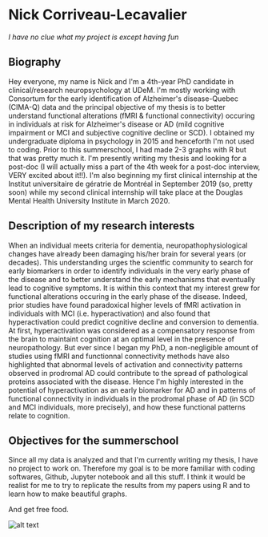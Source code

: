 # Nick Corriveau-Lecavalier
*I have no clue what my project is except having fun*

## Biography
Hey everyone, my name is Nick and I'm a 4th-year PhD candidate in clinical/research neuropsychology at UDeM. I'm mostly working with Consortum for the early identification of Alzheimer's disease-Quebec (CIMA-Q) data and the principal objective of my thesis is to better understand functional alterations (fMRI & functional connectivity) occuring in individuals at risk for Alzheimer's disease or AD (mild cognitive impairment or MCI and subjective cognitive decline or SCD). I obtained my undergraduate diploma in psychology in 2015 and henceforth I'm not used to coding. Prior to this summerschool, I had made 2-3 graphs with R but that was pretty much it. I'm presently writing my thesis and looking for a post-doc (I will actually miss a part of the 4th week for a post-doc interview, VERY excited about it!!). I'm also beginning my first clinical internship at the Institut universitaire de gératrie de Montréal in September 2019 (so, pretty soon) while my second clinical internship will take place at the Douglas Mental Health University Institute in March 2020. 

## Description of my research interests
When an individual meets criteria for dementia, neuropathophysiological changes have already been damaging his/her brain for several years (or decades). This understanding urges the scientfic community to search for early biomarkers in order to identify individuals in the very early phase of the disease and to better understand the early mechanisms that eventually lead to cognitive symptoms. It is within this context that my interest grew for functional alterations occuring in the early phase of the disease. Indeed, prior studies have found paradoxical higher levels of fMRI activation in individuals with MCI (i.e. hyperactivation) and also found that hyperactivation could predict cognitive decline and conversion to dementia. At first, hyperactivation was considered as a compensatory response from the brain to maintaint cognition at an optimal level in the presence of neuropathology. But ever since I began my PhD, a non-negligible amount of studies using fMRI and functionnal connectivity methods have also highlighted that abnormal levels of activation and connectivity patterns observed in prodromal AD could contribute to the spread of pathological proteins associated with the disease. Hence I'm highly interested in the potential of hyperactivation as an early biomarker for AD and in patterns of functional connectivity in individuals in the prodromal phase of AD (in SCD and MCI individuals, more precisely), and how these functional patterns relate to cognition.

## Objectives for the summerschool

Since all my data is analyzed and that I'm currently writing my thesis, I have no project to work on. Therefore my goal is to be more familiar with coding softwares, Github, Jupyter notebook and all this stuff. I think it would be realist for me to try to replicate the results from my papers using R and to learn how to make beautiful graphs. 

And get free food.

![alt text](https://github.com/nickcorriveaul/images/Bike.jpg "My triathlon bike")
